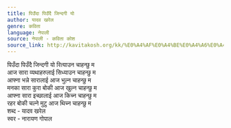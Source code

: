 ```yaml
---
title: पिउँदा पिउँदै जिन्दगी यो
author: यादव खरेल
genre: कविता
language: नेपाली
source: नेपाली - कविता कोश
source_link: http://kavitakosh.org/kk/%E0%A4%AF%E0%A4%BE%E0%A4%A6%E0%A4%B5_%E0%A4%96%E0%A4%B0%E0%A5%87%E0%A4%B2
---
```


पिउँदा पिउँदै जिन्दगी यो रित्याउन चाहन्छु म  
आज सारा व्यथाहरुलाई सिध्याउन चाहन्छु म  
आफ्ना भन्ने सारालाई आज भुल्न चाहन्छु म  
मनका सारा कुरा बोकी आज खुल्न चाहन्छु म  
आफ्ना सारा इच्छालाई आज किच्न चाहन्छु म  
रहर बोकी चल्ने मुटु आज थिच्न चाहन्छु म  
शब्द - यादव खरेल  
स्वर - नारायण गोपाल
